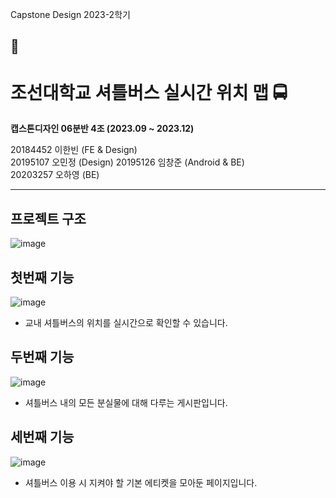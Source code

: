 Capstone Design
2023-2학기

<h2>📣</h2>
 
<h1>조선대학교 셔틀버스 실시간 위치 맵 🚍</h1>

<b>캡스톤디자인 06분반 4조 (2023.09 ~ 2023.12)</b>

20184452 이한빈 (FE & Design)  
20195107 오민정 (Design)
20195126 임창준 (Android & BE)  
20203257 오하영 (BE) 

---
## 프로젝트 구조
![image](https://github.com/Clt689/CSU_Bus-Map/assets/115773895/bb510a38-a618-4aa5-bf4d-426177ac94fc)



## 첫번째 기능 
![image](https://github.com/Clt689/CSU_Bus-Map/assets/115773895/80aa58b2-317b-4240-894d-99a62d0ab162)
- 교내 셔틀버스의 위치를 실시간으로 확인할 수 있습니다.
 
 
## 두번째 기능
![image](https://github.com/Clt689/CSU_Bus-Map/assets/115773895/eb903b88-7b3b-43cd-b4ac-ef12009b7d5b)
- 셔틀버스 내의 모든 분실물에 대해 다루는 게시판입니다.


## 세번째 기능
![image](https://github.com/Clt689/CSU_Bus-Map/assets/115773895/7963e577-7259-4aa0-a96a-bdcf11f01959)
- 셔틀버스 이용 시 지켜야 할 기본 에티켓을 모아둔 페이지입니다. 
